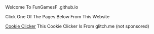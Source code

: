 Welcome To FunGamesF .github.io

Click One Of The Pages Below From This Website

 <a href="https://cookieclickerq.glitch.me" target="_blank">Cookie Clicker</a>
 This Cookie Clicker Is From glitch.me (not sponsored)
